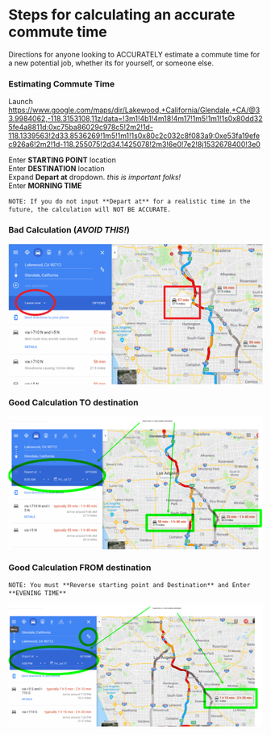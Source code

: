 # Steps for calculating an accurate commute time

Directions for anyone looking to ACCURATELY estimate a commute time for a new potential job, whether its for yourself, or someone else.

### Estimating Commute Time

Launch https://www.google.com/maps/dir/Lakewood,+California/Glendale,+CA/@33.9984062,-118.3153108,11z/data=!3m1!4b1!4m18!4m17!1m5!1m1!1s0x80dd325fe4a8811d:0xc75ba86029c978c5!2m2!1d-118.1339563!2d33.8536269!1m5!1m1!1s0x80c2c032c8f083a9:0xe53fa19efec926a6!2m2!1d-118.255075!2d34.1425078!2m3!6e0!7e2!8j1532678400!3e0


Enter **STARTING POINT** location  
Enter **DESTINATION** location  
Expand **Depart at** dropdown. *this is important folks!*  
Enter **MORNING TIME**  
```
NOTE: If you do not input **Depart at** for a realistic time in the future, the calculation will NOT BE ACCURATE. 
```

### Bad Calculation (*AVOID THIS!*)
![wizard](img/ShortcutMethodBAD.png)


### Good Calculation TO destination

![wizard](img/DirectionswithTimeTO.png)

### Good Calculation FROM destination

```
NOTE: You must **Reverse starting point and Destination** and Enter **EVENING TIME**
```

![wizard](img/DirectionsWithTimeFROM.png)









